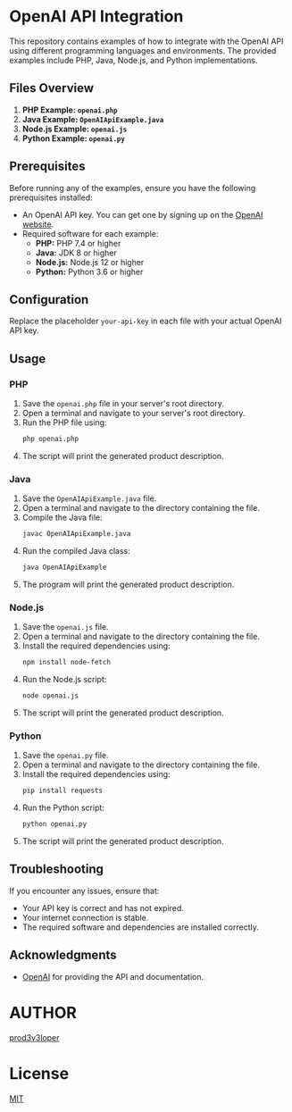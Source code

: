 # OpenAI API Integration

This repository contains examples of how to integrate with the OpenAI API using different programming languages and environments. The provided examples include PHP, Java, Node.js, and Python implementations.

## Files Overview

1. **PHP Example: `openai.php`**
2. **Java Example: `OpenAIApiExample.java`**
3. **Node.js Example: `openai.js`**
4. **Python Example: `openai.py`**

## Prerequisites

Before running any of the examples, ensure you have the following prerequisites installed:

- An OpenAI API key. You can get one by signing up on the [OpenAI website](https://beta.openai.com/signup/).
- Required software for each example:
  - **PHP:** PHP 7.4 or higher
  - **Java:** JDK 8 or higher
  - **Node.js:** Node.js 12 or higher
  - **Python:** Python 3.6 or higher

## Configuration

Replace the placeholder `your-api-key` in each file with your actual OpenAI API key.

## Usage

### PHP

1. Save the `openai.php` file in your server's root directory.
2. Open a terminal and navigate to your server's root directory.
3. Run the PHP file using:
    ```sh
    php openai.php
    ```
4. The script will print the generated product description.

### Java

1. Save the `OpenAIApiExample.java` file.
2. Open a terminal and navigate to the directory containing the file.
3. Compile the Java file:
    ```sh
    javac OpenAIApiExample.java
    ```
4. Run the compiled Java class:
    ```sh
    java OpenAIApiExample
    ```
5. The program will print the generated product description.

### Node.js

1. Save the `openai.js` file.
2. Open a terminal and navigate to the directory containing the file.
3. Install the required dependencies using:
    ```sh
    npm install node-fetch
    ```
4. Run the Node.js script:
    ```sh
    node openai.js
    ```
5. The script will print the generated product description.

### Python

1. Save the `openai.py` file.
2. Open a terminal and navigate to the directory containing the file.
3. Install the required dependencies using:
    ```sh
    pip install requests
    ```
4. Run the Python script:
    ```sh
    python openai.py
    ```
5. The script will print the generated product description.

## Troubleshooting

If you encounter any issues, ensure that:
- Your API key is correct and has not expired.
- Your internet connection is stable.
- The required software and dependencies are installed correctly.

## Acknowledgments

- [OpenAI](https://openai.com) for providing the API and documentation.

# AUTHOR

[prod3v3loper](https://www.prod3v3loper.com)

# License

[MIT](https://github.com/prod3v3loper/php-mvc-professional/blob/main/LICENSE)
